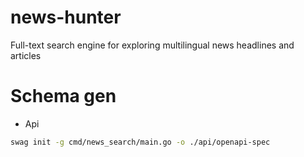 # news-hunter
Full-text search engine for exploring multilingual news headlines and articles

# Schema gen
- Api
```bash
swag init -g cmd/news_search/main.go -o ./api/openapi-spec
```
